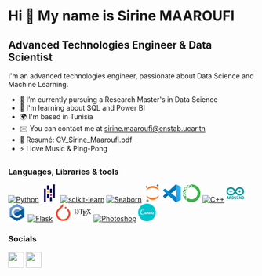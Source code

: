 Hi 👋 My name is Sirine MAAROUFI
================================

Advanced Technologies Engineer & Data Scientist
---------------------------------------------------------

I'm an advanced technologies engineer, passionate about Data Science and Machine Learning.

* 🔭 I’m currently pursuing a Research Master's in Data Science
* 🧠 I'm learning about SQL and Power BI
* 🌍 I'm based in Tunisia
* ✉️ You can contact me at [sirine.maaroufi@enstab.ucar.tn](mailto:sirine.maaroufi@enstab.ucar.tn)
* 📜 Resumé: [CV_Sirine_Maaroufi.pdf](https://github.com/user-attachments/files/16755082/CV_Sirine_Maaroufi.pdf)
* ⚡ I love Music & Ping-Pong

### Languages, Libraries & tools

<p align="left">
<a href="https://www.python.org/" target="_blank" rel="noreferrer"><img src="https://raw.githubusercontent.com/danielcranney/readme-generator/main/public/icons/skills/python-colored.svg" width="36" height="36" alt="Python" /></a>
<img src="https://github.com/devicons/devicon/blob/master/icons/pandas/pandas-original.svg" width="36" height="36" alt="Pandas" />
<a href="https://scikit-learn.org/" target="_blank" rel="noreferrer"><img src="https://scikit-learn.org/stable/_static/scikit-learn-logo-small.png" width="36" height="36" alt="scikit-learn" /></a>
<a href="https://seaborn.pydata.org/" target="_blank" rel="noreferrer"><img src="https://seaborn.pydata.org/_static/logo-wide-lightbg.svg" width="36" height="36" alt="Seaborn" /></a>
<img src="https://github.com/devicons/devicon/blob/master/icons/jupyter/jupyter-original.svg" width="36" height="36" alt="Jupyter" />
<img src="https://github.com/devicons/devicon/blob/master/icons/vscode/vscode-original.svg" width="36" height="36" alt="VSCode" />
<img src="https://github.com/devicons/devicon/blob/master/icons/anaconda/anaconda-original.svg" width="36" height="36" alt="Anaconda" />
<a href="https://docs.microsoft.com/en-us/cpp/?view=msvc-170" target="_blank" rel="noreferrer"><img src="https://raw.githubusercontent.com/danielcranney/readme-generator/main/public/icons/skills/cplusplus-colored.svg" width="36" height="36" alt="C++" /></a>
<img src="https://github.com/devicons/devicon/blob/master/icons/arduino/arduino-original-wordmark.svg" width="36" height="36" alt="Arduino" /><img src="https://github.com/devicons/devicon/blob/master/icons/c/c-original.svg" width="36" height="36" alt="C" />
<a href="https://flask.palletsprojects.com/en/2.0.x/" target="_blank" rel="noreferrer"><img src="https://raw.githubusercontent.com/danielcranney/readme-generator/main/public/icons/skills/flask-colored.svg" width="36" height="36" alt="Flask" /></a>
<img src="https://github.com/devicons/devicon/blob/master/icons/pytorch/pytorch-original.svg" width="36" height="36" alt="Pytorch" />
<img src="https://github.com/devicons/devicon/blob/master/icons/latex/latex-original.svg" width="36" height="36" alt="LaTex" />
<a href="https://www.adobe.com/uk/products/photoshop.html" target="_blank" rel="noreferrer"><img src="https://raw.githubusercontent.com/danielcranney/readme-generator/main/public/icons/skills/photoshop-colored.svg" width="36" height="36" alt="Photoshop" /></a>
<img src="https://github.com/devicons/devicon/blob/master/icons/canva/canva-original.svg" width="36" height="36" alt="Canva" />
</p>




### Socials

<p align="left"> <a href="https://www.github.com/SirineMaaroufi" target="_blank" rel="noreferrer"><img src="https://raw.githubusercontent.com/danielcranney/readme-generator/main/public/icons/socials/github.svg" width="32" height="32" /></a> <a href="https://www.linkedin.com/in/sirinemaaroufi" target="_blank" rel="noreferrer"><img src="https://raw.githubusercontent.com/danielcranney/readme-generator/main/public/icons/socials/linkedin.svg" width="32" height="32" /></a></p>
